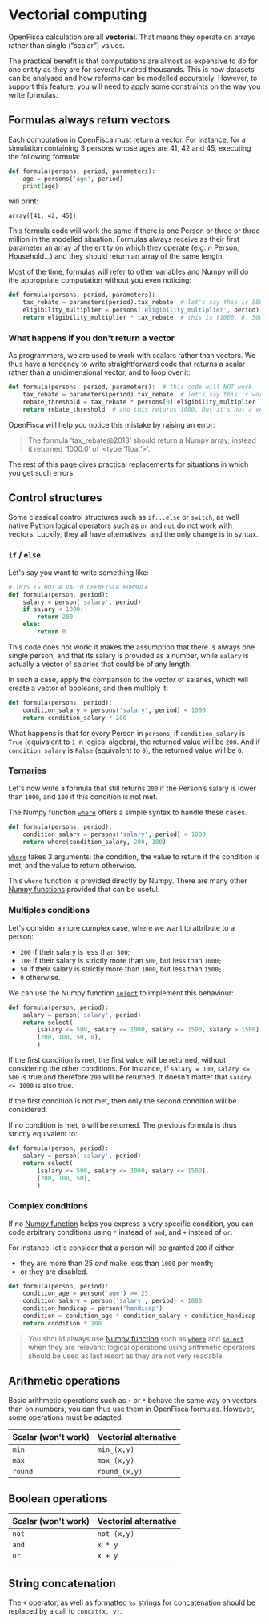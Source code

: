 # Vectorial computing

OpenFisca calculation are all **vectorial**. That means they operate on arrays rather than single (“scalar”) values.

The practical benefit is that computations are almost as expensive to do for one entity as they are for several hundred thousands. This is how datasets can be analysed and how reforms can be modelled accurately. However, to support this feature, you will need to apply some constraints on the way you write formulas.


## Formulas always return vectors

Each computation in OpenFisca must return a vector. For instance, for a simulation containing 3 persons whose ages are 41, 42 and 45, executing the following formula:

```py
def formula(persons, period, parameters):
    age = persons('age', period)
    print(age)
```

will print:

```
array([41, 42, 45])
```

This formula code will work the same if there is one Person or three or three million in the modelled situation. Formulas always receive as their first parameter an array of the [entity](./50_entities.md) on which they operate (e.g. *n* Person, Household…) and they should return an array of the same length.


Most of the time, formulas will refer to other variables and Numpy will do the appropriate computation without you even noticing:

```py
def formula(persons, period, parameters):
    tax_rebate = parameters(period).tax_rebate  # let's say this is 500
    eligibility_multiplier = persons('eligibility_multiplier', period)  # and this is [2, 0, 1]: there are three Persons
    return eligibility_multiplier * tax_rebate  # this is [1000, 0, 500]. We've returned a vector, yay!
```

### What happens if you don't return a vector

As programmers, we are used to work with scalars rather than vectors. We thus have a tendency to write straightforward code that returns a scalar rather than a unidimensional vector, and to loop over it:

```py
def formula(persons, period, parameters):  # this code will NOT work
    tax_rebate = parameters(period).tax_rebate  # let's say this is worth 500
    rebate_threshold = tax_rebate * persons[0].eligibility_multiplier  # so this is 1000; see how we've accidentally left out other Persons?
    return rebate_threshold  # and this returns 1000. But it's not a vector!
```

OpenFisca will help you notice this mistake by raising an error:

> The formula ‘tax_rebate@2018’ should return a Numpy array; instead it returned ‘1000.0’ of ’<type ‘float’>’.

The rest of this page gives practical replacements for situations in which you get such errors.


## Control structures

Some classical control structures such as `if...else` or `switch`, as well native Python logical operators such as `or` and `not` do not work with vectors. Luckily, they all have alternatives, and the only change is in syntax.


### `if` / `else`

Let's say you want to write something like:

```py
# THIS IS NOT A VALID OPENFISCA FORMULA
def formula(person, period):
    salary = person('salary', period)
    if salary < 1000:
        return 200
    else:
        return 0
```

This code does not work: it makes the assumption that there is always one single person, and that its salary is provided as a number, while `salary` is actually a vector of salaries that could be of any length.

In such a case, apply the comparison to the _vector_ of salaries, which will create a vector of booleans, and then multiply it:

```py
def formula(persons, period):
    condition_salary = persons('salary', period) < 1000
    return condition_salary * 200
```

What happens is that for every Person in `persons`, if `condition_salary` is `True` (equivalent to `1` in logical algebra), the returned value will be `200`. And if `condition_salary` is `False` (equivalent to `0`), the returned value will be `0`.

### Ternaries

Let's now write a formula that still returns `200` if the Person’s salary is lower than `1000`, and `100` if this condition is not met.

The Numpy function [`where`](https://docs.scipy.org/doc/numpy/reference/generated/numpy.where.html) offers a simple syntax to handle these cases.

```py
def formula(persons, period):
    condition_salary = persons('salary', period) < 1000
    return where(condition_salary, 200, 100)
```

[`where`](https://docs.scipy.org/doc/numpy/reference/generated/numpy.where.html) takes 3 arguments: the condition, the value to return if the condition is met, and the value to return otherwise.

This `where` function is provided directly by Numpy. There are many other [Numpy functions](https://docs.scipy.org/doc/numpy/reference/routines.math.html#sums-products-differences) provided that can be useful.

### Multiples conditions

Let's consider a more complex case, where we want to attribute to a person:
- `200` if their salary is less than `500`;
- `100` if their salary is strictly more than `500`, but less than `1000;`
- `50` if their salary is strictly more than `1000`, but less than `1500;`
- `0` otherwise.

We can use the Numpy function [`select`](https://docs.scipy.org/doc/numpy/reference/generated/numpy.select.html) to implement this behaviour:

```py
def formula(person, period):
    salary = person('salary', period)
    return select(
        [salary <= 500, salary <= 1000, salary <= 1500, salary > 1500],
        [200, 100, 50, 0],
        )
```

If the first condition is met, the first value will be returned, without considering the other conditions. For instance, if `salary = 100`, `salary <= 500` is true and therefore `200` will be returned. It doesn't matter that `salary <= 1000` is also true.

If the first condition is not met, then only the second condition will be considered.

If no condition is met, `0` will be returned. The previous formula is thus strictly equivalent to:

```py
def formula(person, period):
    salary = person('salary', period)
    return select(
        [salary <= 500, salary <= 1000, salary <= 1500],
        [200, 100, 50],
        )
```

### Complex conditions

If no [Numpy function](https://docs.scipy.org/doc/numpy/reference/routines.math.html#sums-products-differences) helps you express a very specific condition, you can code arbitrary conditions using `*` instead of `and`, and `+` instead of `or`.

For instance, let's consider that a person will be granted `200` if either:

- they are more than 25 *and* make less than `1000` per month;
- or they are disabled.

```py
def formula(person, period):
    condition_age = person('age') >= 25
    condition_salary = person('salary', period) < 1000
    condition_handicap = person('handicap')
    condition = condition_age * condition_salary + condition_handicap
    return condition * 200
```

> You should always use [Numpy function](https://docs.scipy.org/doc/numpy/reference/routines.math.html#sums-products-differences) such as [`where`](https://docs.scipy.org/doc/numpy/reference/generated/numpy.where.html) and [`select`](https://docs.scipy.org/doc/numpy/reference/generated/numpy.select.html) when they are relevant: logical operations using arithmetic operators should be used as last resort as they are not very readable.


## Arithmetic operations

Basic arithmetic operations such as `+` or `*` behave the same way on vectors than on numbers, you can thus use them in OpenFisca formulas. However, some operations must be adapted.

| Scalar (won't work) | Vectorial alternative |
|---------------------|-----------------------|
| `min`               | `min_(x,y)`           |
| `max`               | `max_(x,y)`           |
| `round`             | `round_(x,y)`         |


## Boolean operations

| Scalar (won't work) | Vectorial alternative |
|---------------------|-----------------------|
| `not`               | `not_(x,y)`           |
| `and`               | `x * y`               |
| `or`             | `x + y`               |


## String concatenation

The `+` operator, as well as formatted `%s` strings for concatenation should be replaced by a call to `concat(x, y)`.
